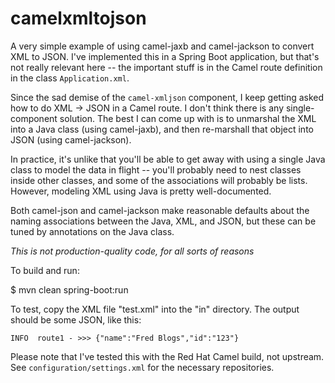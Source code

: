 # camelxmltojson

A very simple example of using camel-jaxb and camel-jackson to convert
XML to JSON. I've implemented this in a Spring Boot application, but
that's not really relevant here -- the important stuff is in the 
Camel route definition in the class `Application.xml`.

Since the sad demise of the `camel-xmljson` component, I keep getting asked
how to do XML -> JSON in a Camel route. I don't think there is any 
single-component solution. The best I can come up with is to unmarshal
the XML into a Java class (using camel-jaxb), and then re-marshall 
that object into JSON (using camel-jackson).

In practice, it's unlike that you'll be able to get away with using
a single Java class to model the data in flight -- you'll probably need
to nest classes inside other classes, and some of the associations will
probably be lists. However, modeling XML using Java is pretty well-documented.

Both camel-json and camel-jackson make reasonable defaults about the naming
associations between the Java, XML, and JSON, but these can be tuned
by annotations on the Java class.

*This is not production-quality code, for all sorts of reasons*

To build and run:

$ mvn clean spring-boot:run

To test, copy the XML file "test.xml" into the "in" directory. 
The output should be some JSON, like this:

    INFO  route1 - >>> {"name":"Fred Blogs","id":"123"}

Please note that I've tested this with the Red Hat Camel build, not
upstream. See `configuration/settings.xml` for the necessary repositories.


